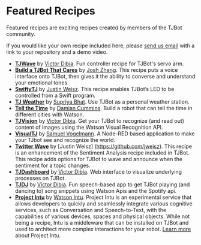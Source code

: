 
# Featured Recipes
Featured recipes are exciting recipes created by members of the TJBot community.

If you would like your own recipe included here, please [send us email](mailto:tjbot@us.ibm.com) with a link to your repository and a demo video.

- **[TJWave](https://github.com/victordibia/tjwave)**  by [Victor Dibia](https://github.com/victordibia). Fun controller recipe for TJBot's servo arm.
- **[Build a TJBot That Cares](https://medium.com/ibm-watson-developer-cloud/build-a-chatbot-that-cares-part-1-d1c273e17a63#.vtxwvsydl)**  by [Josh Zheng](https://github.com/boxcarton). This recipe puts a voice interface onto TJBot, then gives it the ability to converse and understand your emotional tones.
- **[SwiftyTJ](https://github.com/jweisz/swifty-tj)**  by [Justin Weisz](htts://github.com/jweisz). This recipe enables TJBot’s LED to be controlled from a Swift program.
- **[TJ Weather](https://github.com/suprbh/tjweather)**  by [Supriya Bhat](https://github.com/suprbh). Use TJBot as a personal weather station.
- **[Tell the Time](https://github.com/damiancummins/tell_the_time)** by [Damian Cummins](https://github.com/damiancummins). Build a robot that can tell the time in different cities with Watson.
- **[TJVision](https://github.com/victordibia/tjvision)**  by [Victor Dibia](https://github.com/victordibia). Get your TJBot to recognize (and read out) content of images using the Watson Visual Recognition API.
- **[VisualTJ](https://github.com/samuelvogelmann/visualtj)** by [Samuel Vogelmann](https://github.com/samuelvogelmann). A Node-RED based application to make your TJbot see and recognize the world.
- **[Twitter Wave](https://github.com/jweisz/twitter-wave)** by [Justin Weisz] (https://github.com/jweisz). This recipe is an enhancement of the Sentiment Analysis recipe included in TJBot. This recipe adds options for TJBot to wave and announce when the sentiment for a topic changes.
- **[TJDashboard](https://github.com/victordibia/tjdashboard)**  by [Victor Dibia](https://github.com/victordibia). Web interface to visualize underlying processes on TJBot.
- **[TJDJ](https://github.com/victordibia/tjdj)**  by [Victor Dibia](https://github.com/victordibia). Fun speech-based app to get TJBot playing (and dancing to) song snippets using Watson Apis and the Spotify api.
- **[Project Intu](https://github.com/watson-intu/self-sdk#raspberry-pi)** by [Watson Intu](https://github.com/watson-intu). Project Intu is an experimental service that allows developers to quickly and seamlessly integrate various cognitive services, such as Conversation and Speech-to-Text, with the capabilities of various devices, spaces and physical objects. While not being a recipe, Intu is a middleware that can be installed on TJBot and used to architect more complex interactions for your robot. [Learn more](http://www.ibm.com/watson/developercloud/project-intu.html) about Project Intu.
